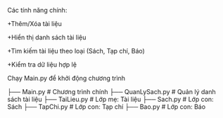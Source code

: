 Các tính năng chính:

+Thêm/Xóa tài liệu

+Hiển thị danh sách tài liệu

+Tìm kiếm tài liệu theo loại (Sách, Tạp chí, Báo)

+Kiểm tra dữ liệu hợp lệ

Chạy Main.py để khởi động chương trình

├── Main.py                # Chương trình chính
├── QuanLySach.py          # Quản lý danh sách tài liệu
├── TaiLieu.py             # Lớp mẹ: Tài liệu
├── Sach.py                # Lớp con: Sách
├── TapChi.py              # Lớp con: Tạp chí
├── Bao.py                 # Lớp con: Báo
